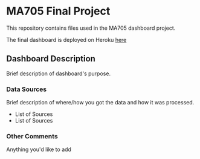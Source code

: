 # MA705 Final Project

This repository contains files used in the MA705 dashboard project.

The final dashboard is deployed on Heroku [here](https://takutakuo.herokuapp.com)

## Dashboard Description

Brief description of dashboard's purpose.

### Data Sources

Brief description of where/how you got the data and how it was processed.

- List of Sources
- List of Sources

### Other Comments

Anything you'd like to add
